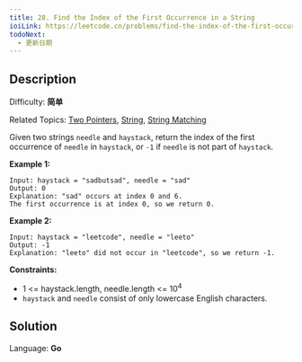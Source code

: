 ```yaml
---
title: 28. Find the Index of the First Occurrence in a String
ioiLink: https://leetcode.cn/problems/find-the-index-of-the-first-occurrence-in-a-string/
todoNext:
  - 更新日期
---
```


## Description

Difficulty: **简单**

Related Topics: [Two Pointers](https://leetcode.cn/tag/https://leetcode.cn/tag/two-pointers//), [String](https://leetcode.cn/tag/https://leetcode.cn/tag/string//), [String Matching](https://leetcode.cn/tag/https://leetcode.cn/tag/string-matching//)


Given two strings `needle` and `haystack`, return the index of the first occurrence of `needle` in `haystack`, or `-1` if `needle` is not part of `haystack`.

**Example 1:**

```
Input: haystack = "sadbutsad", needle = "sad"
Output: 0
Explanation: "sad" occurs at index 0 and 6.
The first occurrence is at index 0, so we return 0.
```

**Example 2:**

```
Input: haystack = "leetcode", needle = "leeto"
Output: -1
Explanation: "leeto" did not occur in "leetcode", so we return -1.
```

**Constraints:**

*   1 <= haystack.length, needle.length <= 10<sup>4</sup>
*   `haystack` and `needle` consist of only lowercase English characters.


## Solution

Language: **Go**

